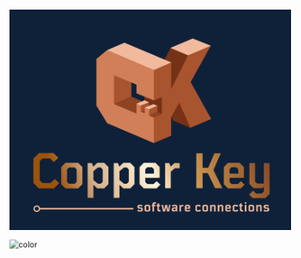 # 
<img src="images/Copper Key Software Connections - logo with navy background and name.png" width="500" >



![color](#0f2139)